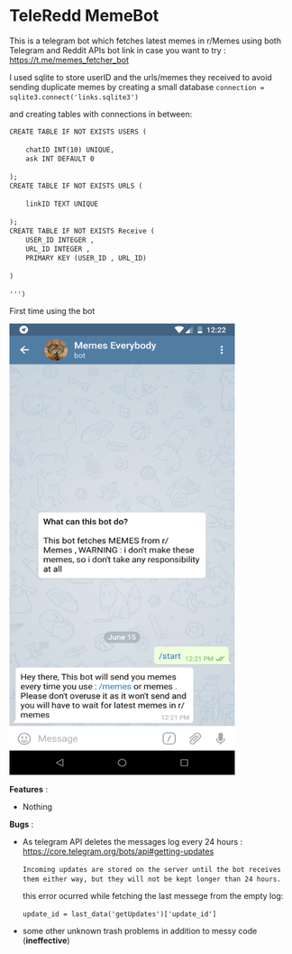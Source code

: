 # **TeleRedd MemeBot** 
This is a telegram bot which fetches latest memes in r/Memes using both Telegram and Reddit APIs
bot link in case you want to try : https://t.me/memes_fetcher_bot

I used sqlite to store userID and the urls/memes they received to avoid sending duplicate memes by creating a small database
```connection = sqlite3.connect('links.sqlite3')```

and creating tables with connections in between:
```curr.executescript('''
CREATE TABLE IF NOT EXISTS USERS ( 
    
    chatID INT(10) UNIQUE,
    ask INT DEFAULT 0
    
);
CREATE TABLE IF NOT EXISTS URLS ( 
    
    linkID TEXT UNIQUE 

);
CREATE TABLE IF NOT EXISTS Receive ( 
    USER_ID INTEGER ,
    URL_ID INTEGER ,
    PRIMARY KEY (USER_ID , URL_ID)

)

''')
```

First time using the bot 

<img src="https://github.com/AYehia0/Telegram-Reddit-MemeBot/blob/master/imgs/start.png" width="400" height="800">



**Features** :
  - Nothing

**Bugs** :
  - As telegram API deletes the messages log every 24 hours : https://core.telegram.org/bots/api#getting-updates
  
     ```Incoming updates are stored on the server until the bot receives them either way, but they will not be kept longer than 24 hours.```
     
     this error ocurred while fetching the last messege from the empty log: 
  
    ```update_id = last_data('getUpdates')['update_id']```
  
  - some other unknown trash problems in addition to messy code (**ineffective**)
